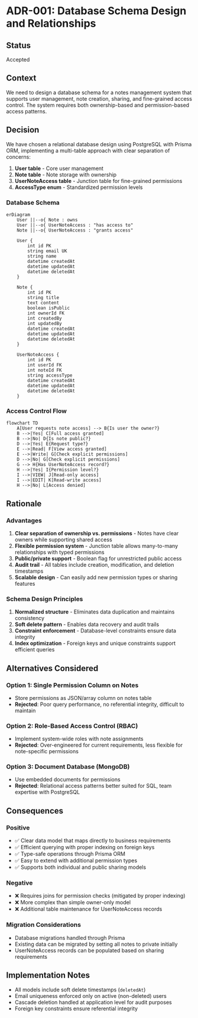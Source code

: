 # ADR-001: Database Schema Design and Relationships

## Status
Accepted

## Context
We need to design a database schema for a notes management system that supports user management, note creation, sharing, and fine-grained access control. The system requires both ownership-based and permission-based access patterns.

## Decision
We have chosen a relational database design using PostgreSQL with Prisma ORM, implementing a multi-table approach with clear separation of concerns:

1. **User table** - Core user management
2. **Note table** - Note storage with ownership
3. **UserNoteAccess table** - Junction table for fine-grained permissions
4. **AccessType enum** - Standardized permission levels

### Database Schema

```mermaid
erDiagram
    User ||--o{ Note : owns
    User ||--o{ UserNoteAccess : "has access to"
    Note ||--o{ UserNoteAccess : "grants access"
    
    User {
        int id PK
        string email UK
        string name
        datetime createdAt
        datetime updatedAt
        datetime deletedAt
    }
    
    Note {
        int id PK
        string title
        text content
        boolean isPublic
        int ownerId FK
        int createdBy
        int updatedBy
        datetime createdAt
        datetime updatedAt
        datetime deletedAt
    }
    
    UserNoteAccess {
        int id PK
        int userId FK
        int noteId FK
        string accessType
        datetime createdAt
        datetime updatedAt
        datetime deletedAt
    }
```

### Access Control Flow

```mermaid
flowchart TD
    A[User requests note access] --> B{Is user the owner?}
    B -->|Yes| C[Full access granted]
    B -->|No| D{Is note public?}
    D -->|Yes| E{Request type?}
    E -->|Read| F[View access granted]
    E -->|Write| G[Check explicit permissions]
    D -->|No| G[Check explicit permissions]
    G --> H{Has UserNoteAccess record?}
    H -->|Yes| I{Permission level?}
    I -->|VIEW| J[Read-only access]
    I -->|EDIT| K[Read-write access]
    H -->|No| L[Access denied]
```

## Rationale

### Advantages
1. **Clear separation of ownership vs. permissions** - Notes have clear owners while supporting shared access
2. **Flexible permission system** - Junction table allows many-to-many relationships with typed permissions
3. **Public/private support** - Boolean flag for unrestricted public access
4. **Audit trail** - All tables include creation, modification, and deletion timestamps
5. **Scalable design** - Can easily add new permission types or sharing features

### Schema Design Principles
1. **Normalized structure** - Eliminates data duplication and maintains consistency
2. **Soft delete pattern** - Enables data recovery and audit trails
3. **Constraint enforcement** - Database-level constraints ensure data integrity
4. **Index optimization** - Foreign keys and unique constraints support efficient queries

## Alternatives Considered

### Option 1: Single Permission Column on Notes
- Store permissions as JSON/array column on notes table
- **Rejected**: Poor query performance, no referential integrity, difficult to maintain

### Option 2: Role-Based Access Control (RBAC)
- Implement system-wide roles with note assignments
- **Rejected**: Over-engineered for current requirements, less flexible for note-specific permissions

### Option 3: Document Database (MongoDB)
- Use embedded documents for permissions
- **Rejected**: Relational access patterns better suited for SQL, team expertise with PostgreSQL

## Consequences

### Positive
- ✅ Clear data model that maps directly to business requirements
- ✅ Efficient querying with proper indexing on foreign keys
- ✅ Type-safe operations through Prisma ORM
- ✅ Easy to extend with additional permission types
- ✅ Supports both individual and public sharing models

### Negative
- ❌ Requires joins for permission checks (mitigated by proper indexing)
- ❌ More complex than simple owner-only model
- ❌ Additional table maintenance for UserNoteAccess records

### Migration Considerations
- Database migrations handled through Prisma
- Existing data can be migrated by setting all notes to private initially
- UserNoteAccess records can be populated based on sharing requirements

## Implementation Notes
- All models include soft delete timestamps (`deletedAt`)
- Email uniqueness enforced only on active (non-deleted) users
- Cascade deletion handled at application level for audit purposes
- Foreign key constraints ensure referential integrity